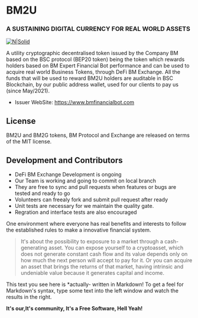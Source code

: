 # BM2U
### A SUSTAINING DIGITAL CURRENCY FOR REAL WORLD ASSETS

[![N|Solid](https://static.wixstatic.com/media/72690d_eb8dacb9806c4633b9f1dad49fb1b7be~mv2.png)](https://www.bmfinancialbot.com/bm2u)


A utility cryptographic decentralised token issued by the Company BM based on the BSC protocol (BEP20 token) being the token which rewards holders based on BM Expert Financial Bot performance and can be used to acquire real world Business Tokens, through DeFi BM Exchange. All the funds that will be used to reward BM2U holders are auditable in BSC Blockchain, by our public address wallet, used for our clients to pay us (since May/2021).


- Issuer WebSite: https://www.bmfinancialbot.com

## License
BM2U and BM2G tokens, BM Protocol and Exchange are released on terms of the MIT license.

## Development and Contributors
- DeFi BM Exchange Development is ongoing  
- Our Team is working and going to commit on local branch
- They are free to sync and pull requests when features or bugs are tested and ready to go
- Volunteers can freealy fork and submit pull request after ready
- Unit tests are necessary for we maintain the quality gate. 
- Regration and interface tests are also encouraged

 One environment where everyone has real benefits and interests to follow the established rules to make a innovative financial system.

     
> It's about the possibility to exposure to a market through a cash-generating
> asset. You can expose yourself to a cryptoasset, which does not generate
> constant cash flow and its value depends only on how much the next person
> will accept to pay for it. Or you can acquire an asset that brings the
> returns of that market, having intrinsic and undeniable value because it
> generates capital and income.

This text you see here is *actually- written in Markdown! To get a feel
for Markdown's syntax, type some text into the left window and
watch the results in the right.


**It's our,It's community, It's a Free Software, Hell Yeah!**

